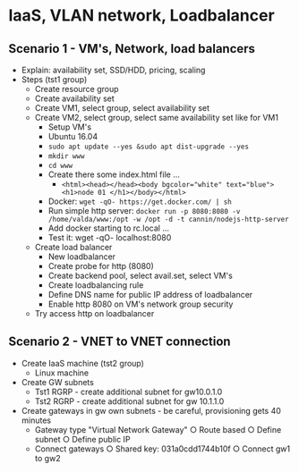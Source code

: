 # IaaS, VLAN network, Loadbalancer

## Scenario 1 - VM's, Network, load balancers
- Explain: availability set, SSD/HDD, pricing, scaling
- Steps (tst1 group)
	- Create resource group
	- Create availability set
	- Create VM1, select group, select availability set
	- Create VM2, select group, select same availability set like for VM1
		- Setup VM's
		- Ubuntu 16.04
		- `sudo apt update --yes &sudo apt dist-upgrade --yes`
		- `mkdir www`
		- `cd www`
		- Create there some index.html file ...
			- `<html><head></head><body bgcolor="white" text="blue"><h1>node 01 </h1></body></html>`
		- Docker: `wget -qO- https://get.docker.com/ | sh`
		- Run simple http server:  `docker run -p 8080:8080 -v /home/valda/www:/opt -w /opt -d -t cannin/nodejs-http-server`
		- Add docker starting to rc.local …
		- Test it:  wget -qO- localhost:8080
	- Create load balancer
		- New loadbalancer
		- Create probe for http (8080)
		- Create backend pool, select avail.set, select VM's
		- Create loadbalancing rule
		- Define DNS name for public IP address of loadbalancer
		- Enable http 8080 on VM's network group security
	- Try access http on loadbalancer

## Scenario 2 - VNET to VNET connection
- Create IaaS machine (tst2 group)
	- Linux machine
- Create GW subnets
	- Tst1 RGRP - create additional subnet for gw10.0.1.0
	- Tst2 RGRP - create additional subnet for gw 10.1.1.0
- Create gateways in gw own subnets - be careful, provisioning gets 40 minutes
	- Gateway type "Virtual Network Gateway"
		○ Route based
		○ Define subnet
		○ Define public IP
	- Connect gateways
		○ Shared key: 031a0cdd1744b10f
		○ Connect gw1 to gw2
